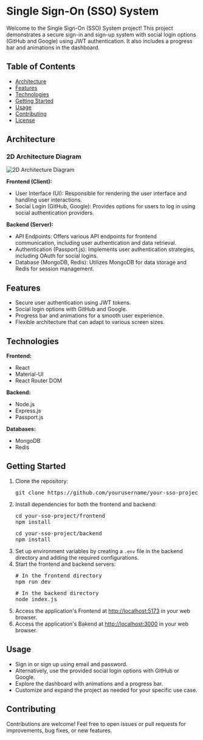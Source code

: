 
<h1>Single Sign-On (SSO) System</h1>
<p>Welcome to the Single Sign-On (SSO) System project! This project demonstrates a secure sign-in and sign-up
        system with social login options (GitHub and Google) using JWT authentication. It also includes a progress bar
        and animations in the dashboard.</p>
<h2>Table of Contents</h2>
    <ul>
        <li><a href="#architecture">Architecture</a></li>
        <li><a href="#features">Features</a></li>
        <li><a href="#technologies">Technologies</a></li>
        <li><a href="#getting-started">Getting Started</a></li>
        <li><a href="#usage">Usage</a></li>
        <li><a href="#contributing">Contributing</a></li>
        <li><a href="#license">License</a></li>
    </ul>
<h2 id="architecture">Architecture</h2>
<h3>2D Architecture Diagram</h3>
<img src="https://i.ibb.co/bFFMRZb/Screenshot-from-2023-09-23-12-28-05.png" alt="2D Architecture Diagram">
<p>
  <strong>Frontend (Client):</strong>
</p>
<ul>
 <li>User Interface (UI): Responsible for rendering the user interface and handling user interactions.</li>
 <li>Social Login (GitHub, Google): Provides options for users to log in using social authentication providers.
 </li>
</ul>

<p>
 <strong>Backend (Server):</strong>
</p>
    <ul>
        <li>API Endpoints: Offers various API endpoints for frontend communication, including user authentication and
            data retrieval.</li>
        <li>Authentication (Passport.js): Implements user authentication strategies, including OAuth for social logins.
        </li>
        <li>Database (MongoDB, Redis): Utilizes MongoDB for data storage and Redis for session management.</li>
    </ul>

<h2 id="#features">Features</h2>
    <ul>
        <li>Secure user authentication using JWT tokens.</li>
        <li>Social login options with GitHub and Google.</li>
        <li>Progress bar and animations for a smooth user experience.</li>
        <li>Flexible architecture that can adapt to various screen sizes.</li>
    </ul>

<h2 id="#technologies">Technologies</h2>
<p>
        <strong>Frontend:</strong>
</p>
<ul>
        <li>React</li>
        <li>Material-UI</li>
        <li>React Router DOM</li>
</ul>

<p>
        <strong>Backend:</strong>
</p>
    <ul>
        <li>Node.js</li>
        <li>Express.js</li>
        <li>Passport.js</li>
    </ul>

<p>
        <strong>Databases:</strong>
</p>
    <ul>
        <li>MongoDB</li>
        <li>Redis</li>
    </ul>

<h2 id="#getting-started">Getting Started</h2>
    <ol>
        <li>Clone the repository:
            <pre>git clone https://github.com/yourusername/your-sso-project.git</pre>
        </li>
        <li>Install dependencies for both the frontend and backend:
<pre>cd your-sso-project/frontend<br>npm install</pre>
<pre>cd your-sso-project/backend<br>npm install</pre>
        </li>
        <li>Set up environment variables by creating a <code>.env</code> file in the backend directory and adding the
            required configurations.</li>
        <li>Start the frontend and backend servers:
            <pre># In the frontend directory
npm run dev</pre>
<pre># In the backend directory
node index.js</pre>
        </li>
            <li>Access the application's Frontend at <a href="http://localhost:5173">http://localhost:5173</a> in your web browser.
        <li>Access the application's Bakend at <a href="http://localhost:3000">http://localhost:3000</a> in your web browser.
        
</li>
</ol>

<h2 id="#usage">Usage</h2>
    <ul>
        <li>Sign in or sign up using email and password.</li>
        <li>Alternatively, use the provided social login options with GitHub or Google.</li>
        <li>Explore the dashboard with animations and a progress bar.</li>
        <li>Customize and expand the project as needed for your specific use case.</li>
    </ul>

<h2 id="#contributing">Contributing</h2>
    <p>Contributions are welcome! Feel free to open issues or pull requests for improvements, bug fixes, or new
        features.</p>
